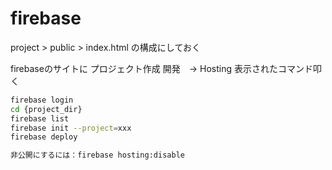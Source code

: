 # firebase

project > public > index.html の構成にしておく

firebaseのサイトに
プロジェクト作成
開発　→ Hosting
表示されたコマンド叩く
```sh
firebase login
cd {project_dir}
firebase list
firebase init --project=xxx
firebase deploy

非公開にするには：firebase hosting:disable
```

